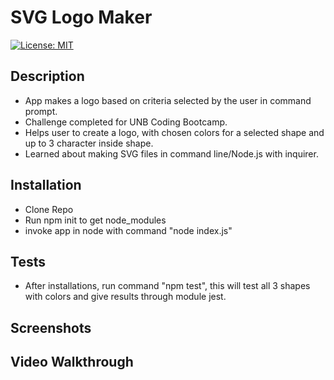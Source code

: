 # SVG Logo Maker

[![License: MIT](https://img.shields.io/badge/License-MIT-yellow.svg)](https://opensource.org/licenses/MIT)

## Description

- App makes a logo based on criteria selected by the user in command prompt.
- Challenge completed for UNB Coding Bootcamp.
- Helps user to create a logo, with chosen colors for a selected shape and up to 3 character inside shape.
- Learned about making SVG files in command line/Node.js with inquirer.

## Installation

- Clone Repo
- Run npm init to get node_modules
- invoke app in node with command "node index.js"

## Tests

- After installations, run command "npm test", this will test all 3 shapes with colors and give results through module jest.

## Screenshots

## Video Walkthrough
